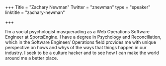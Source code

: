 +++
Title = "Zachary Newman"
Twitter = "znewman"
type = "speaker"
linktitle = "zachary-newman"

+++

I’m a social psychologist masquerading as a Web Operations Software Engineer at SportsEngine. I have a degree in Psychology and Reconciliation, which in the Software Engineer/ Operations field provides me with unique perspective on hows and whys of the ways that things happen in our industry. I seek to be a culture hacker and to see how I can make the world around me a better place.
